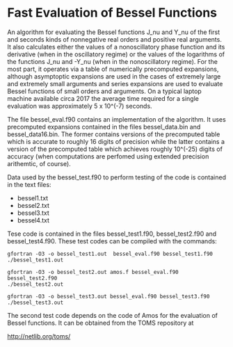Fast Evaluation of Bessel Functions
=====================================

An algorithm for evaluating the Bessel functions J_nu and Y_nu of the first and seconds kinds of 
nonnegative real orders and positive real arguments.  It also calculates either the values of a 
nonoscillatory phase function and its derivative (when in the oscillatory regime) or the values of 
the logarithms of the functions J_nu and -Y_nu  (when in the nonoscillatory regime).  For the
most part, it operates via a table of numerically precomputed expansions, although asymptoptic 
expansions  are used in the cases of extremely large and extremely small  arguments and series 
expansions are used to evaluate Bessel functions of small orders and arguments.  On a typical 
laptop machine available circa  2017 the average time required for a single evaluation was 
approximately  5 x 10^(-7) seconds.

The file bessel_eval.f90 contains an implementation of the algorithm.  It uses
precomputed expansions contained in the files bessel_data.bin and bessel_data16.bin.
The former contains versions of the precomputed table which is accurate to
roughly 16 digits of precision while the latter contains a version of the 
precomputed table which achieves roughly 10^(-25) digits of accuracy (when computations 
are perfomed using extended precision arithemtic, of course).

Data used by the bessel_test.f90 to perform testing of the code is contained in the text
files:

*  bessel1.txt
*  bessel2.txt
*  bessel3.txt
*  bessel4.txt

Tese code is contained in the files bessel_test1.f90, bessel_test2.f90
and bessel_test4.f90.  These test codes can be compiled with the commands:

    gfortran -O3 -o bessel_test1.out  bessel_eval.f90 bessel_test1.f90
    ./bessel_test1.out

    gfortran -O3 -o bessel_test2.out amos.f bessel_eval.f90 bessel_test2.f90
    ./bessel_test2.out

    gfortran -O3 -o bessel_test3.out bessel_eval.f90 bessel_test3.f90
    ./bessel_test3.out

The second test code depends on the code of Amos for the evaluation of Bessel
functions.  It can be obtained from the TOMS repository at 

   http://netlib.org/toms/
 